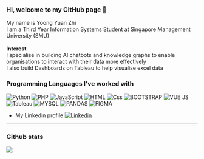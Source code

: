 ### Hi, welcome to my GitHub page 👋

My name is Yoong Yuan Zhi <br>
I am a Third Year Information Systems Student at Singapore Management University (SMU) <br><br>
**Interest**<br>
I specialise in building AI chatbots and knowledge graphs to enable organisations to interact with their data more effectively <br>
I also build Dashboards on Tableau to help visualise excel data


### Programming Languages I've worked with

<p>
  <img alt="Python" src="https://img.shields.io/badge/python-3670A0?style=for-the-badge&logo=python&logoColor=ffdd54" />
  <img alt="PHP" src="https://img.shields.io/badge/PHP-777BB4?style=for-the-badge&logo=php&logoColor=white" />
  <img alt="JavaScript" src="https://img.shields.io/badge/JavaScript-F7DF1E?logo=javascript&logoColor=white&style=for-the-badge" />
  <img alt="HTML" src="https://img.shields.io/badge/HTML-E34F26?logo=html5&logoColor=white&style=for-the-badge" />
  <img alt="Css" src="https://img.shields.io/badge/CSS-1572B6?logo=css3&logoColor=white&style=for-the-badge" />
  <img alt="BOOTSTRAP" src="https://img.shields.io/badge/Bootstrap-563D7C?style=for-the-badge&logo=bootstrap&logoColor=white" />
  <img alt="VUE JS" src="https://img.shields.io/badge/Vue%20js-35495E?style=for-the-badge&logo=vuedotjs&logoColor=4FC08D" />
  <img alt="Tableau" src="https://img.shields.io/badge/Tableau-E97627?style=for-the-badge&logo=Tableau&logoColor=white" />
  <img alt="MYSQL" src="https://img.shields.io/badge/MySQL-005C84?style=for-the-badge&logo=mysql&logoColor=white" />
  <img alt="PANDAS" src="https://img.shields.io/badge/Pandas-2C2D72?style=for-the-badge&logo=pandas&logoColor=white" />
  <img alt="FIGMA" src="https://img.shields.io/badge/Figma-F24E1E?style=for-the-badge&logo=figma&logoColor=white" />
</p>

- My Linkedin profile <a href="https://www.linkedin.com/in/yoongyuanzhi/"><img alt="Linkedin" src="https://img.shields.io/badge/linkedin-0077B5?logo=linkedin&logoColor=white&style=for-the-badge" /></a>

---

### Github stats

<img align="center" src="https://github-readme-stats.vercel.app/api?username=yoongyuanzhi&count_private=true&title_color=FD9047&icon_color=FD9047&text_color=0C2233&custom_title=Yuan+Zhi's+GitHub+Stats&show_icons=true" />
